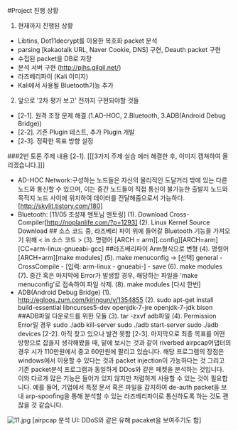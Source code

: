 #Project 진행 상황

 1. 현재까지 진행된 상황
- Libtins, Dot11decrypt를 이용한 복호화 packet 분석
- parsing [kakaotalk URL, Naver Cookie, DNS] 구현, Deauth packet 구현
- 수집된 packet을 DB로 저장
- 분석 서버 구현 (http://pjhs.gilgil.net/)
- 라즈베리파이 (Kali 이미지)
- Kali에서 사용될 Bluetooth기능 추가

 2. 앞으로 '2차 평가 보고' 전까지 구현되야할 것들
  - [2-1]. 원격 조정 문제 해결 (1.AD-HOC, 2.Bluetooth, 3.ADB(Android Debug Bridge))
  - [2-2]. 기존 Plugin 테스트, 추가 Plugin 개발
  - [2-3]. 정확한 목표 방향 설정

###2번 토론 주제 내용
[2-1]. [[[3가지 주제 실습 에러 해결한 후, 이미지 캡쳐하여 올리겠습니다.]]]
- AD-HOC Network:구성하는 노드들은 자신의 물리적인 도달거리 밖에 있는 다른 노드와 통신할 수 있으며, 이는 중간 노드들이 직접 통신이 불가능한 출발지 노드와 목적지 노드 사이에 위치하여 데이터를 전달해줌으로서 가능하다.
[http://skylit.tistory.com/180]
- Bluetooth: [11/05 조성재 멘토님 멘토링]
(1). Download Cross-Compiler[http://noplanlife.com/?p=1293]
(2). Linux Kernel Source Download  ## 소스 코드 중, 라즈베리 파이 위에 들어갈 Bluetooth 기능을 가져오기 위해
  <  in 소스 코드 >
(3). 명령어 [ARCH = arm][.config][ARCH=arm][CC=arm-linux-gnueabi-gcc]   ##라즈베리파이 Arm형식으로 변형
(4). 명령어 [ARCH=arm][make modules]
(5). make menuconfig -> [선택] general - CrossCompile - [입력: arm-linux - gnueabi-] - save
(6). make modules
(7). 중간 혹은 마지막에 Error가 발생할 경우, 해당하는 파일을 'make menuconfig'로 접속하여 파일 삭제.
(8). make modules [다시 한번]
- ADB(Android Debug Bridge) 
(1). http://egloos.zum.com/kiringun/v/1354855
(2). sudo apt-get install build-essential libncurses5-dev openjdk-7-jre openjdk-7-jdk bison   ##ADB파일 다운로드를 위한 모듈
(3). tar -zxvf adb파일
(4). Permission Error일 경우
		sudo ./adb kill-server
        sudo ./adb start-server
        sudo ./adb devices
[2-2]. 아직 찾고 있으나 발견 못함
[2-3]. 마지막으로 최종 목표를 어떤 방향으로 잡을지 생각해봤을 때, 밑에 보시는 것과 같이 riverbed airpcap어댑터의 경우 시가 110만원에서 중고 60만원에 팔리고 있습니다. 해당 프로그램의 장점은 windows에서 이용할 수 있다는 것과 packet injection이 가능하다는 것 그리고 기존 packet분석 프로그램과 동일하게 DDos와 같은 페켓을 분석하는 것입니다. 이와 다르게 많은 기능은 들어가 있지 않지만 저렴하게 사용할 수 있는 것이 필요합니다. 예를 들어, 기업에서 특정 문서 혹은 파일을 감지하여 de-auth packet을 보내 arp-spoofing을 통해 분석할 수 있는 라즈베리파이로 통신하도록 하는 것도 괜찮을 것 같습니다.

![11.jpg](C:\Users\ADMIN\Desktop\11.jpg)
[airpcap 분석 UI: DDoS와 같은 유해 pacaket을 보여주기도 함]
